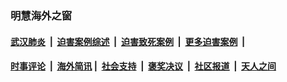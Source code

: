 
### 明慧海外之窗

####  [武汉肺炎](indexes/365.md?t=01041300) &nbsp;|&nbsp;  [迫害案例综述](indexes/328.md?t=01041300) &nbsp;|&nbsp; [迫害致死案例](indexes/277.md?t=01041300)  &nbsp;|&nbsp; [更多迫害案例](indexes/81.md?t=01041300)  &nbsp;|&nbsp; 
####  [时事评论](indexes/251.md?t=01041300) &nbsp;|&nbsp; [海外简讯](indexes/245.md?t=01041300)&nbsp;|&nbsp;  [社会支持](indexes/140.md?t=01041300) &nbsp;|&nbsp; [褒奖决议](indexes/282.md?t=01041300) &nbsp;|&nbsp; [社区报道](indexes/91.md?t=01041300)  &nbsp;|&nbsp; [天人之间](indexes/78.md?t=01041300) 

